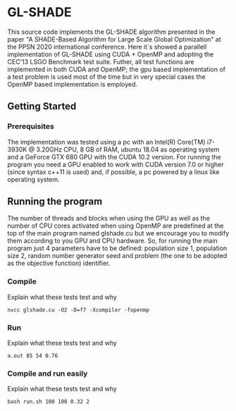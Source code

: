 # GL-SHADE 
This source code implements the GL-SHADE algorithm presented in the paper "A SHADE-Based Algorithm for Large Scale Global Optimization" at the PPSN 2020 international conference. Here it´s showed a parallell implementation of GL-SHADE using CUDA + OpenMP and adopting the CEC'13 LSGO Benchmark test suite. Futher, all test functions are implemented in both CUDA and OpenMP; the gpu based implementation of a test problem is used most of the time but in very special cases the OpenMP based implementation is employed.

## Getting Started

### Prerequisites
The implementation was tested using a pc with an Intel(R) Core(TM) i7-3930K @ 3.20GHz CPU, 8 GB of RAM, ubuntu 18.04 as operating system and a GeForce GTX 680 GPU with the CUDA 10.2 version. For running the program you need a GPU enabled to work with CUDA version 7.0 or higher (since syntax c++11 is used) and, if possible, a pc powered by a linux like operating system.  

## Running the program 

The number of threads and blocks when using the GPU as well as the number of CPU cores activated when using OpenMP are predefined at the top of the main program named glshade.cu but we encourage you to modify them according to you GPU and CPU hardware. So, for running the main program just 4 parameters have to be defined: population size 1, population size 2, random number generator seed and problem (the one to be adopted as the objective function) identifier.  

### Compile

Explain what these tests test and why

```
nvcc glshade.cu -O2 -D=f7 -Xcompiler -fopenmp
```

### Run

Explain what these tests test and why

```
a.out 85 54 0.76
```

### Compile and run easily

Explain what these tests test and why

```
bash run.sh 100 100 0.32 2
```
